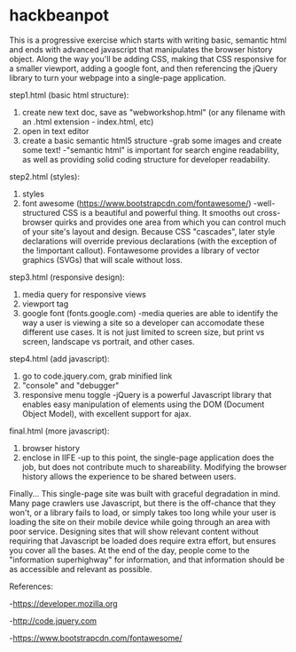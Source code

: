 # hackbeanpot
This is a progressive exercise which starts with writing basic, semantic html and ends with advanced javascript that manipulates the browser history object. Along the way you'll be adding CSS, making that CSS responsive for a smaller viewport, adding a google font, and then referencing the jQuery library to turn your webpage into a single-page application.

step1.html (basic html structure):
1. create new text doc, save as "webworkshop.html" (or any filename with an .html extension - index.html, etc)
2. open in text editor
3. create a basic semantic html5 structure
	-grab some images and create some text!
-"semantic html" is important for search engine readability, as well as providing solid coding structure for developer readability.

step2.html (styles):
1. styles
2. font awesome (https://www.bootstrapcdn.com/fontawesome/)
-well-structured CSS is a beautiful and powerful thing. It smooths out cross-browser quirks and provides one area from which you can control much of your site's layout and design. Because CSS "cascades", later style declarations will override previous declarations (with the exception of the !important callout). Fontawesome provides a library of vector graphics (SVGs) that will scale without loss.

step3.html (responsive design):
1. media query for responsive views
2. viewport tag
3. google font (fonts.google.com)
-media queries are able to identify the way a user is viewing a site so a developer can accomodate these different use cases. It is not just limited to screen size, but print vs screen, landscape vs portrait, and other cases.

step4.html (add javascript):
1. go to code.jquery.com, grab minified link
2. "console" and "debugger"
3. responsive menu toggle
-jQuery is a powerful Javascript library that enables easy manipulation of elements using the DOM (Document Object Model), with excellent support for ajax.

final.html (more javascript):
1. browser history
2. enclose in IIFE
-up to this point, the single-page application does the job, but does not contribute much to shareability. Modifying the browser history allows the experience to be shared between users.

Finally...
This single-page site was built with graceful degradation in mind. Many page crawlers use Javascript, but there is the off-chance that they won't, or a library fails to load, or simply takes too long while your user is loading the site on their mobile device while going through an area with poor service. Designing sites that will show relevant content without requiring that Javascript be loaded does require extra effort, but ensures you cover all the bases. At the end of the day, people come to the "information superhighway" for information, and that information should be as accessible and relevant as possible.

References:

-https://developer.mozilla.org

-http://code.jquery.com

-https://www.bootstrapcdn.com/fontawesome/
